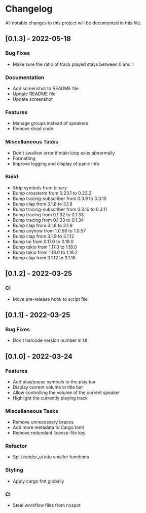 # Changelog

All notable changes to this project will be documented in this file.

## [0.1.3] - 2022-05-18

### Bug Fixes

- Make sure the ratio of track played stays between 0 and 1

### Documentation

- Add screenshot to README file
- Update README file
- Update screenshot

### Features

- Manage groups instead of speakers
- Remove dead code

### Miscellaneous Tasks

- Don't swallow error if main loop exits abnormally
- Formatting
- Improve logging and display of panic info

### Build

- Strip symbols from binary
- Bump crossterm from 0.23.1 to 0.23.2
- Bump tracing-subscriber from 0.3.9 to 0.3.10
- Bump clap from 3.1.6 to 3.1.8
- Bump tracing-subscriber from 0.3.10 to 0.3.11
- Bump tracing from 0.1.32 to 0.1.33
- Bump tracing from 0.1.33 to 0.1.34
- Bump clap from 3.1.8 to 3.1.9
- Bump anyhow from 1.0.56 to 1.0.57
- Bump clap from 3.1.9 to 3.1.12
- Bump tui from 0.17.0 to 0.18.0
- Bump tokio from 1.17.0 to 1.18.0
- Bump tokio from 1.18.0 to 1.18.2
- Bump clap from 3.1.12 to 3.1.18

## [0.1.2] - 2022-03-25

### Ci

- Move pre-release hook to script file

## [0.1.1] - 2022-03-25

### Bug Fixes

- Don't harcode version number in UI

## [0.1.0] - 2022-03-24

### Features

- Add play/pause symbols to the play bar
- Display current volume in title bar
- Allow controlling the volume of the current speaker
- Highlight the currently playing track

### Miscellaneous Tasks

- Remove unnecessary braces
- Add more metadata to Cargo.toml
- Remove redundant license-file key

### Refactor

- Split render_ui into smaller functions

### Styling

- Apply cargo fmt globally

### Ci

- Steal workflow files from ncspot

<!-- generated by git-cliff -->
